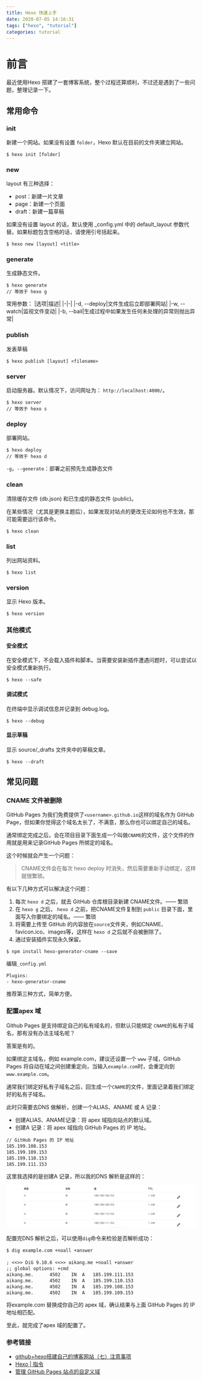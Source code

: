 ```yaml
---
title: Hexo 快速上手
date: 2020-07-05 14:16:31
tags: ["hexo", "tutorial"]
categories: tutorial
---
```

# 前言
最近使用Hexo 搭建了一套博客系统，整个过程还算顺利，不过还是遇到了一些问题，整理记录一下。

## 常用命令

### init
新建一个网站。如果没有设置 `folder`，Hexo 默认在目前的文件夹建立网站。
```
$ hexo init [folder]
```

### new
layout 有三种选择：
* post：新建一片文章
* page：新建一个页面
* draft：新建一篇草稿

如果没有设置 layout 的话，默认使用 _config.yml 中的 default_layout 参数代替。如果标题包含空格的话，请使用引号括起来。
```
$ hexo new [layout] <title>
```

### generate
生成静态文件。
```
$ hexo generate
// 等效于 hexo g
```
常用参数：
|选项|描述|
|-|-|
|-d, --deploy|文件生成后立即部署网站|
|-w, --watch|监视文件变动|
|-b, --bail|生成过程中如果发生任何未处理的异常则抛出异常|

### publish
发表草稿
```
$ hexo publish [layout] <filename>
```

### server
启动服务器。默认情况下，访问网址为： `http://localhost:4000/`。
```
$ hexo server
// 等效于 hexo s
```

### deploy
部署网站。
```
$ hexo deploy
// 等效于 hexo d
```

`-g`，`--generate`：部署之前预先生成静态文件

### clean
清除缓存文件 (db.json) 和已生成的静态文件 (public)。

在某些情况（尤其是更换主题后），如果发现对站点的更改无论如何也不生效，那可能需要运行该命令。
```
$ hexo clean
```

### list
列出网站资料。
```
$ hexo list
```

### version
显示 Hexo 版本。
```
$ hexo version
```

### 其他模式
#### 安全模式
在安全模式下，不会载入插件和脚本。当需要安装新插件遭遇问题时，可以尝试以安全模式重新执行。
```
$ hexo --safe
```

#### 调试模式
在终端中显示调试信息并记录到 debug.log。
```
$ hexo --debug
```

#### 显示草稿
显示 source/_drafts 文件夹中的草稿文章。
```
$ hexo --draft
```

## 常见问题

### CNAME 文件被删除

GitHub Pages 为我们免费提供了`<username>.github.io`这样的域名作为 GitHub Page，但如果你觉得这个域名太长了，不满意，那么你也可以绑定自己的域名。

通常绑定完成之后，会在项目目录下面生成一个叫做`CNAME`的文件，这个文件的作用就是用来记录GitHub Pages 所绑定的域名。

这个时候就会产生一个问题：
> CNAME文件会在每次 hexo deploy 时消失，然后需要重新手动绑定，这样就很繁琐。

有以下几种方式可以解决这个问题：
1. 每次 `hexo d` 之后，就去 GitHub 仓库根目录新建 CNAME文件。—— 繁琐
2. 在 `hexo g` 之后， `hexo d` 之前，把CNAME文件复制到 `public` 目录下面，里面写入你要绑定的域名。—— 繁琐
3. 将需要上传至 GitHub 的内容放在`source`文件夹，例如CNAME、favicon.ico、images等，这样在 `hexo d` 之后就不会被删除了。
4. 通过安装插件实现永久保留。

```
$ npm install hexo-generator-cname --save
```

编辑`_config.yml`
```
Plugins:
- hexo-generator-cname
```
推荐第三种方式，简单方便。

### 配置apex 域
Github Pages 是支持绑定自己的私有域名的，但默认只能绑定 `CNAME`的私有子域名，那有没有办法主域名呢？

答案是有的。

如果绑定主域名，例如 example.com，建议还设置一个 `www` 子域，GitHub Pages 将自动在域之间创建重定向，当输入`example.com`时，会重定向到 `www.example.com`。

通常我们绑定好私有子域名之后，回生成一个`CNAME`的文件，里面记录着我们绑定好的私有子域名。

此时只需要去DNS 做解析，创建一个ALIAS、ANAME 或 A 记录：
* 创建ALIAS、ANAME记录：将 apex 域指向站点的默认域。
* 创建A 记录：将 apex 域指向 GitHub Pages 的 IP 地址。

```
// GitHub Pages 的 IP 地址
185.199.108.153
185.199.109.153
185.199.110.153
185.199.111.153
```

这里我选择的是创建A 记录，所以我的DNS 解析是这样的：

![DNS解析A记录](https://raw.githubusercontent.com/0xAiKang/CDN/master/blog/images/20200706203008.png)

配置完DNS 解析之后，可以使用`dig`命令来检验是否解析成功：

```
$ dig example.com +noall +answer

; <<>> DiG 9.10.6 <<>> aikang.me +noall +answer
;; global options: +cmd
aikang.me.		4502	IN	A	185.199.111.153
aikang.me.		4502	IN	A	185.199.110.153
aikang.me.		4502	IN	A	185.199.108.153
aikang.me.		4502	IN	A	185.199.109.153
```
将example.com 替换成你自己的 apex 域，确认结果与上面 GitHub Pages 的 IP 地址相匹配。

至此，就完成了apex 域的配置了。

### 参考链接
* [github+hexo搭建自己的博客网站（七）注意事项](https://www.cnblogs.com/chengxs/p/7496265.html)
* [Hexo | 指令](https://hexo.io/zh-cn/docs/commands)
* [管理 GitHub Pages 站点的自定义域](https://docs.github.com/cn/github/working-with-github-pages/managing-a-custom-domain-for-your-github-pages-site#configuring-an-apex-domain)